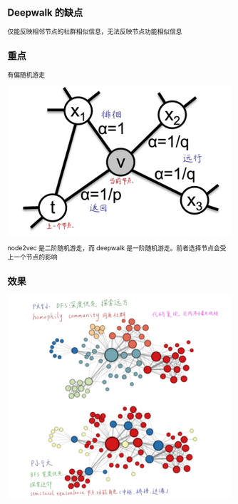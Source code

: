 ## Deepwalk 的缺点
仅能反映相邻节点的社群相似信息，无法反映节点功能相似信息

## 重点
有偏随机游走

![800](5%20Node2Vec/image-20240626133618835.png)

node2vec 是二阶随机游走，而 deepwalk 是一阶随机游走。前者选择节点会受上一个节点的影响

## 效果
![800](5%20Node2Vec/image-20240626134053221.png)


